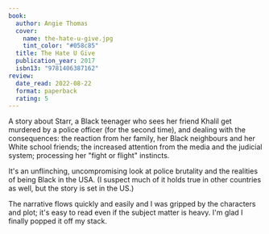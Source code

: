 ```yaml
---
book:
  author: Angie Thomas
  cover:
    name: the-hate-u-give.jpg
    tint_color: "#058c85"
  title: The Hate U Give
  publication_year: 2017
  isbn13: "9781406387162"
review:
  date_read: 2022-08-22
  format: paperback
  rating: 5
---
```


A story about Starr, a Black teenager who sees her friend Khalil get murdered by a police officer (for the second time), and dealing with the consequences: the reaction from her family, her Black neighbours and her White school friends; the increased attention from the media and the judicial system; processing her "fight or flight" instincts.

It's an unflinching, uncompromising look at police brutality and the realities of being Black in the USA.
(I suspect much of it holds true in other countries as well, but the story is set in the US.)

The narrative flows quickly and easily and I was gripped by the characters and plot; it's easy to read even if the subject matter is heavy.
I'm glad I finally popped it off my stack.
